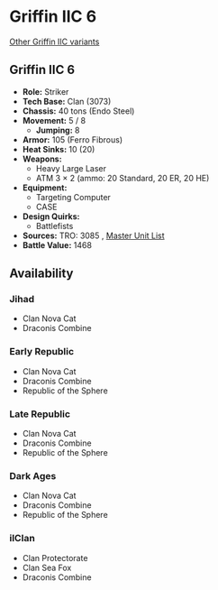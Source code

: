 # Griffin IIC 6 

[Other Griffin IIC variants](../griffin_iic.md) 

## Griffin IIC 6 

- **Role:** Striker 
- **Tech Base:** Clan (3073) 
- **Chassis:** 40 tons (Endo Steel) 
- **Movement:** 5 / 8 
  - **Jumping:** 8 
- **Armor:** 105 (Ferro Fibrous) 
- **Heat Sinks:** 10 (20) 
- **Weapons:** 
  - Heavy Large Laser 
  - ATM 3 × 2 (ammo: 20 Standard, 20 ER, 20 HE) 
- **Equipment:** 
  - Targeting Computer 
  - CASE 
- **Design Quirks:** 
  - Battlefists 
- **Sources:** TRO: 3085 , [Master Unit List](http://masterunitlist.info/Unit/Details/1315) 
- **Battle Value:** 1468 

## Availability 

### Jihad 

- Clan Nova Cat 
- Draconis Combine 

### Early Republic 

- Clan Nova Cat 
- Draconis Combine 
- Republic of the Sphere 

### Late Republic 

- Clan Nova Cat 
- Draconis Combine 
- Republic of the Sphere 

### Dark Ages 

- Clan Nova Cat 
- Draconis Combine 
- Republic of the Sphere 

### ilClan 

- Clan Protectorate 
- Clan Sea Fox 
- Draconis Combine 

